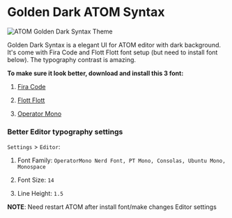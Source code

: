 # Golden Dark ATOM Syntax

![ATOM Golden Dark Syntax Theme](https://4.bp.blogspot.com/-V0GcSpgMO7k/W4Og-S586JI/AAAAAAAAC58/ymiyi3uKtSs-Fss-DfVdOJSVTwRFcZAMgCLcBGAs/s1600/golden-dark-theme.png)

Golden Dark Syntax is a elegant UI for ATOM editor with dark background. It's come with Fira Code and Flott Flott font setup (but need to install font below). The typography contrast is amazing.

**To make sure it look better, download and install this 3 font:**

   1. [Fira Code](https://github.com/pu3antasyah/FiraCode)

   2. [Flott Flott](https://www.dafont.com/flottflott.font)

   3. [Operator Mono](https://github.com/pu3antasyah/cse134b-hw3)

### Better Editor typography settings

 `Settings` > `Editor`:

  1. Font Family: `OperatorMono Nerd Font, PT Mono, Consolas, Ubuntu Mono, Monospace`
  
  2. Font Size: `14`
  
  3. Line Height: `1.5`


**NOTE**: Need restart ATOM after install font/make changes Editor settings

